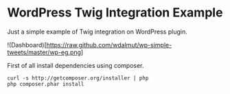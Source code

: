 # WordPress Twig Integration Example

Just a simple example of Twig integration on WordPress plugin.

!(Dashboard)[https://raw.github.com/wdalmut/wp-simple-tweets/master/wp-eg.png]

First of all install dependencies using composer.

```
curl -s http://getcomposer.org/installer | php
php composer.phar install
```


